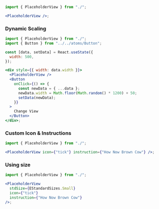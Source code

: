 ```jsx harmony
import { PlaceholderView } from "./";

<PlaceholderView />;
```

### Dynamic Scaling

```jsx harmony
import { PlaceholderView } from "./";
import { Button } from "../../atoms/Button";

const [data, setData] = React.useState({
  width: 500,
});

<div style={{ width: data.width }}>
  <PlaceholderView />
  <Button
    onClick={() => {
      const newData = { ...data };
      newData.width = Math.floor(Math.random() * 1200) + 50;
      setData(newData);
    }}
  >
    Change View
  </Button>
</div>;
```

### Custom Icon & Instructions

```jsx harmony
import { PlaceholderView } from "./";

<PlaceholderView icon={"tick"} instruction={"How Now Brown Cow"} />;
```

### Using size

```jsx harmony
import { PlaceholderView } from "./";

<PlaceholderView
  stdSize={EStandardSizes.Small}
  icon={"tick"}
  instruction={"How Now Brown Cow"}
/>;
```
